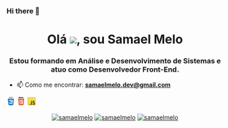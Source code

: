### Hi there 👋

<h1 align="center">Olá <img src="https://raw.githubusercontent.com/kaueMarques/kaueMarques/master/hi.gif" width="30px">, sou Samael Melo</h1>
<h3 align="center">Estou formando em Análise e Desenvolvimento de Sistemas e atuo como Desenvolvedor Front-End.</h3>


- 📫 Como me encontrar: **samaelmelo.dev@gmail.com**

<p align='left'>
<img src="https://raw.githubusercontent.com/devicons/devicon/master/icons/css3/css3-plain-wordmark.svg" alt="css3"  width="20" height="20"/>
<img src="https://raw.githubusercontent.com/devicons/devicon/master/icons/html5/html5-original-wordmark.svg" alt="html5"  width="20" height="20"/>
<img src="https://raw.githubusercontent.com/devicons/devicon/master/icons/javascript/javascript-original.svg" alt="javascript" width="20" height="20"/>
</p>

<p align="center">
<a href="https://linkedin.com/in/samael-melo" target="blank"><img align="center" src="https://cdn.jsdelivr.net/npm/simple-icons@3.0.1/icons/linkedin.svg" alt="samaelmelo" height="20" width="20" /></a>
<a href="https://fb.com/samaelmelo" target="blank"><img align="center" src="https://cdn.jsdelivr.net/npm/simple-icons@3.0.1/icons/facebook.svg" alt="samaelmelo" height="20" width="20" /></a>
<a href="https://instagram.com/samaelmelo" target="blank"><img align="center" src="https://cdn.jsdelivr.net/npm/simple-icons@3.0.1/icons/instagram.svg" alt="samaelmelo" height="20" width="20" /></a>
</p>
<!--
**samaelmelo/samaelmelo** is a ✨ _special_ ✨ repository because its `README.md` (this file) appears on your GitHub profile.

Here are some ideas to get you started:

- 🔭 I’m currently working on ...
- 🌱 I’m currently learning ...
- 👯 I’m looking to collaborate on ...
- 🤔 I’m looking for help with ...
- 💬 Ask me about ...
- 📫 How to reach me: ...
- 😄 Pronouns: ...
- ⚡ Fun fact: ...
-->
